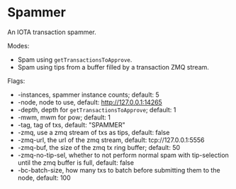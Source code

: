 # Spammer

An IOTA transaction spammer.

Modes:
* Spam using `getTransactionsToApprove`.
* Spam using tips from a buffer filled by a transaction ZMQ stream.

Flags:
* -instances, spammer instance counts; default: 5
* -node, node to use, default: http://127.0.0.1:14265
* -depth, depth for `getTransactionsToApprove`; default: 1
* -mwm, mwm for pow; default: 1
* -tag, tag of txs, default: "SPAMMER"
* -zmq, use a zmq stream of txs as tips, default: false
* -zmq-url, the url of the zmq stream, default: tcp://127.0.0.1:5556
* -zmq-buf, the size of the zmq tx ring buffer; default: 50
* -zmq-no-tip-sel, whether to not perform normal spam with tip-selection until the zmq buffer is full, default: false
* -bc-batch-size, how many txs to batch before submitting them to the node, default: 100